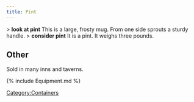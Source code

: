 ```yaml
---
title: Pint
---
```


\> **look at pint**
This is a large, frosty mug. From one side sprouts a sturdy handle.
\> **consider pint**
It is a pint.
It weighs three pounds.

## Other

Sold in many inns and taverns.

{% include Equipment.md %}

[Category:Containers](Category:Containers "wikilink")